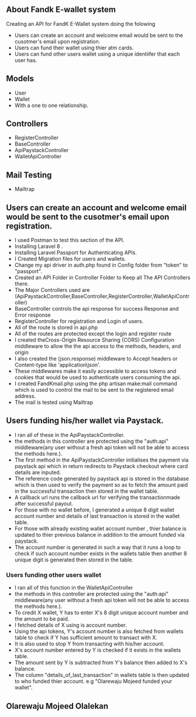 



## About Fandk E-wallet system


Creating an API for FandK E-Wallet system doing the folowing
- Users can create an account and welcome email would be sent to the cusotmer's email upon registration.
- Users can fund their wallet using thier atm cards.
- Users can fund other users wallet using a unique identiifer that each user has.

## Models
- User
- Wallet
- With a one to one relationship.

## Controllers
- RegisterController
- BaseController
- ApiPaystackController
- WalletApiController



## Mail Testing
- Mailtrap


## Users can create an account and welcome email would be sent to the cusotmer's email upon registration.
- I used Postman to test this section of the API.
- Installing Laravel 8 .
- Installing Laravel Passport for Authenticating APIs.
- I Created Migration files for users and wallets.
- Change my api driver in auth.php found in Config folder from "token" to "passport".
- Created an API Folder in Controller Folder to Keep all The API Controllers there.
- The Major Controllers used are (ApiPaystackController,BaseController,RegisterController,WalletApiController)
- BaseController controls the api response for success Response and Error response
- RegisterController for registration and Login of users.
- All of the route is stored in api.php
- All of the routes are protected except the login and register route
- I created theCross-Origin Resource Sharing (CORS) Configuration middleware to allow the the api access to the methods, headers, and origin
- I also created the (json.response) middleware to Accept headers or Content-type like 'application\json'.
- These middlewares make it easily accessible to access tokens and cookies that would be used to authenticate users consuming  the api.
- I created FandKmail.php using the php artisan make:mail command which is used to control the mail to be sent to the registered email address.
- The mail is tested using Mailtrap


## Users funding his/her wallet via Paystack.
- I ran all of these in the ApiPaystackController.
- the methods in this controller are protected using the "auth:api" middleware(any user without a fresh api token will not be able to access the methods here.).
- The first method in the ApiPaystackController initialises the payment via paystack api which in return redirects to Paystack checkout where card details are inputed.
- The reference code generated by paystack api is stored in the database which is then used to verify the payment so as to fetch the amount paid in the successful transaction then stored in the wallet table.
- A callback url runs the callback url for verifying the transactionmade after successful payout.
- For those with no wallet before, I generated a unique 8 digit wallet account number  and details of last transaction is stored in the wallet table.
- For those with already existing wallet account number , thier balance is updated to thier previous balance in addition to the amount funded via paystack.
- The account number is generated in such a way that it runs a loop to check if such account number exists in the wallets table then another 8 unique digit is generated then stored in the table.



### Users funding other users wallet

- I ran all of this function in the WalletApiController
- the methods in this controller are protected using the "auth:api" middleware(any user without a fresh api token will not be able to access the methods here.).
- To credit X wallet, Y has to enter X's 8 digit unique account number and the amount to be paid.
- I fetched details of X using is account number.
- Using the api tokens, Y's account number is also fetched from wallets table to check if Y has sufficient amount to transact with X.
- It is also used to stop Y from transacting with his/her account.
- X's account number entered by Y is checked if it exists in the wallets table.
- The amount sent by Y is subtracted from Y's balance then added to X's balance.
- The column "details_of_last_transaction" in wallets table is then updated to who funded thier account. e.g "Olarewaju Mojeed funded your wallet".  




## Olarewaju Mojeed Olalekan
